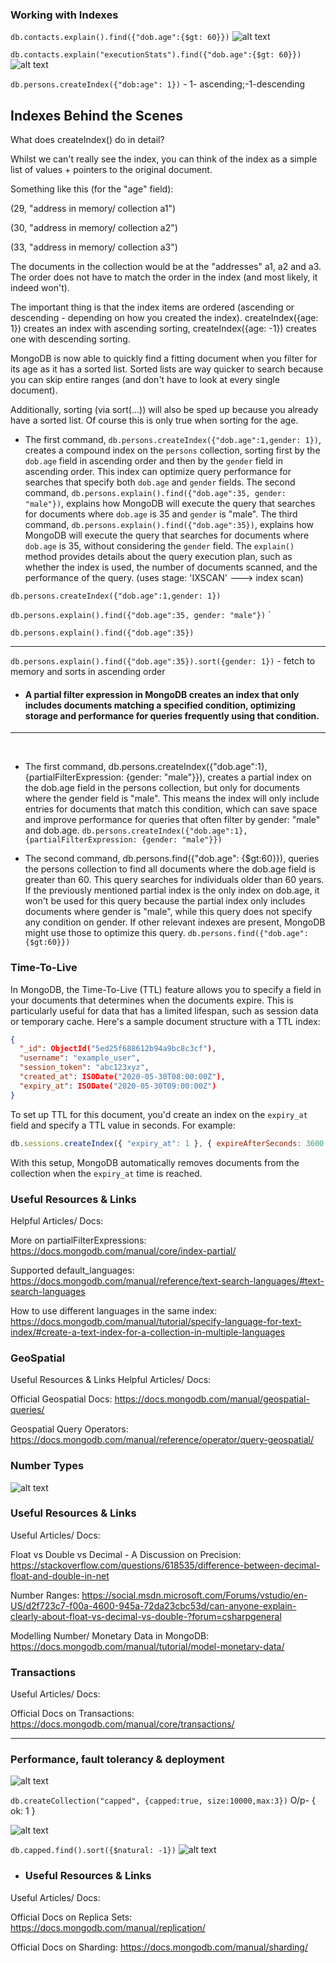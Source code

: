 ### Working with Indexes

`db.contacts.explain().find({"dob.age":{$gt: 60}})`
![alt text](image.png)



`db.contacts.explain("executionStats").find({"dob.age":{$gt: 60}})`
![alt text](image-1.png)


`db.persons.createIndex({"dob:age": 1})` - 1- ascending;-1-descending

## Indexes Behind the Scenes
What does createIndex() do in detail?

Whilst we can't really see the index, you can think of the index as a simple list of values + pointers to the original document.

Something like this (for the "age" field):

(29, "address in memory/ collection a1")

(30, "address in memory/ collection a2")

(33, "address in memory/ collection a3")

The documents in the collection would be at the "addresses" a1, a2 and a3. The order does not have to match the order in the index (and most likely, it indeed won't).

The important thing is that the index items are ordered (ascending or descending - depending on how you created the index). createIndex({age: 1}) creates an index with ascending sorting, createIndex({age: -1}) creates one with descending sorting.

MongoDB is now able to quickly find a fitting document when you filter for its age as it has a sorted list. Sorted lists are way quicker to search because you can skip entire ranges (and don't have to look at every single document).

Additionally, sorting (via sort(...)) will also be sped up because you already have a sorted list. Of course this is only true when sorting for the age.



- The first command, `db.persons.createIndex({"dob.age":1,gender: 1})`, creates a compound index on the `persons` collection, sorting first by the `dob.age` field in ascending order and then by the `gender` field in ascending order. This index can optimize query performance for searches that specify both `dob.age` and `gender` fields. The second command, `db.persons.explain().find({"dob.age":35, gender: "male"})`, explains how MongoDB will execute the query that searches for documents where `dob.age` is 35 and `gender` is "male". The third command, `db.persons.explain().find({"dob.age":35})`, explains how MongoDB will execute the query that searches for documents where `dob.age` is 35, without considering the `gender` field. The `explain()` method provides details about the query execution plan, such as whether the index is used, the number of documents scanned, and the performance of the query.   (uses stage: 'IXSCAN' ---> index scan)

`db.persons.createIndex({"dob.age":1,gender: 1})`


`db.persons.explain().find({"dob.age":35, gender: "male"})`
`

`db.persons.explain().find({"dob.age":35})`


<hr>

`db.persons.explain().find({"dob.age":35}).sort({gender: 1})`  - fetch to memory and sorts in ascending order



- #### A partial filter expression in MongoDB creates an index that only includes documents matching a specified condition, optimizing storage and performance for queries frequently using that condition.

<hr>
<br>

- The first command, db.persons.createIndex({"dob.age":1},{partialFilterExpression: {gender: "male"}}), creates a partial index on the dob.age field in the persons collection, but only for documents where the gender field is "male". This means the index will only include entries for documents that match this condition, which can save space and improve performance for queries that often filter by gender: "male" and dob.age.
`db.persons.createIndex({"dob.age":1},{partialFilterExpression: {gender: "male"}})`





- The second command, db.persons.find({"dob.age": {$gt:60}}), queries the persons collection to find all documents where the dob.age field is greater than 60. This query searches for individuals older than 60 years. If the previously mentioned partial index is the only index on dob.age, it won't be used for this query because the partial index only includes documents where gender is "male", while this query does not specify any condition on gender. If other relevant indexes are present, MongoDB might use those to optimize this query.
`db.persons.find({"dob.age": {$gt:60}})`


### Time-To-Live
In MongoDB, the Time-To-Live (TTL) feature allows you to specify a field in your documents that determines when the documents expire. This is particularly useful for data that has a limited lifespan, such as session data or temporary cache. Here's a sample document structure with a TTL index:

```json
{
  "_id": ObjectId("5ed25f688612b94a9bc8c3cf"),
  "username": "example_user",
  "session_token": "abc123xyz",
  "created_at": ISODate("2020-05-30T08:00:00Z"),
  "expiry_at": ISODate("2020-05-30T09:00:00Z")
}
```

To set up TTL for this document, you'd create an index on the `expiry_at` field and specify a TTL value in seconds. For example:

```javascript
db.sessions.createIndex({ "expiry_at": 1 }, { expireAfterSeconds: 3600 })
```

With this setup, MongoDB automatically removes documents from the collection when the `expiry_at` time is reached.



### Useful Resources & Links
Helpful Articles/ Docs:

More on partialFilterExpressions: https://docs.mongodb.com/manual/core/index-partial/

Supported default_languages: https://docs.mongodb.com/manual/reference/text-search-languages/#text-search-languages

How to use different languages in the same index: https://docs.mongodb.com/manual/tutorial/specify-language-for-text-index/#create-a-text-index-for-a-collection-in-multiple-languages




### GeoSpatial
Useful Resources & Links
Helpful Articles/ Docs:

Official Geospatial Docs: https://docs.mongodb.com/manual/geospatial-queries/

Geospatial Query Operators: https://docs.mongodb.com/manual/reference/operator/query-geospatial/






### Number Types

![alt text](IMG_20240607_230125359.jpg)


### Useful Resources & Links
Useful Articles/ Docs:

Float vs Double vs Decimal - A Discussion on Precision: https://stackoverflow.com/questions/618535/difference-between-decimal-float-and-double-in-net

Number Ranges: https://social.msdn.microsoft.com/Forums/vstudio/en-US/d2f723c7-f00a-4600-945a-72da23cbc53d/can-anyone-explain-clearly-about-float-vs-decimal-vs-double-?forum=csharpgeneral

Modelling Number/ Monetary Data in MongoDB: https://docs.mongodb.com/manual/tutorial/model-monetary-data/



### Transactions
Useful Articles/ Docs:

Official Docs on Transactions: https://docs.mongodb.com/manual/core/transactions/



<hr>

### Performance, fault tolerancy & deployment
![alt text](IMG_20240607_230125359-2.jpg)



`db.createCollection("capped", {capped:true, size:10000,max:3})`
O/p- { ok: 1 }

![alt text](image-2.png)



`db.capped.find().sort({$natural: -1})`
![alt text](image-3.png)



- ### Useful Resources & Links
Useful Articles/ Docs:

Official Docs on Replica Sets: https://docs.mongodb.com/manual/replication/

Official Docs on Sharding: https://docs.mongodb.com/manual/sharding/
